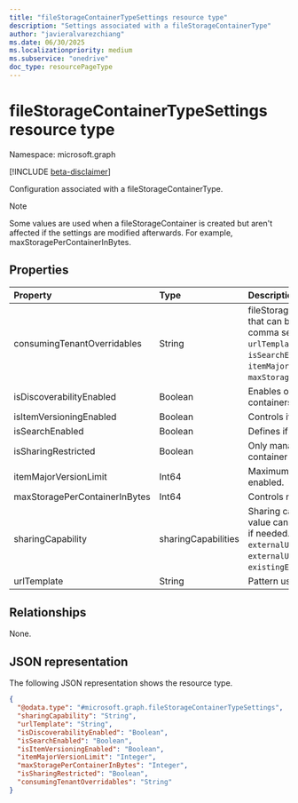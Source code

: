 ```yaml
---
title: "fileStorageContainerTypeSettings resource type"
description: "Settings associated with a fileStorageContainerType"
author: "javieralvarezchiang"
ms.date: 06/30/2025
ms.localizationpriority: medium
ms.subservice: "onedrive"
doc_type: resourcePageType
---
```


# fileStorageContainerTypeSettings resource type

Namespace: microsoft.graph

[!INCLUDE [beta-disclaimer](../../includes/beta-disclaimer.md)]

Configuration associated with a fileStorageContainerType. 

> [!NOTE]
> Some values are used when a fileStorageContainer is created but aren't affected if the settings are modified afterwards. For example, maxStoragePerContainerInBytes.


## Properties
|Property|Type|Description|
|:---|:---|:---|
|consumingTenantOverridables|String|fileStorageContainerTypeSettingsOverrideSettings that can be overridden in the **consuming tenant**, comma separated. The possible values are: `urlTemplate`, `isDiscoverabilityEnabled`, `isSearchEnabled`, `isItemVersioningEnabled`, `itemMajorVersionLimit`, `maxStoragePerContainerInBytes`.|
|isDiscoverabilityEnabled|Boolean|Enables or disables surface of items from containers in experiences like my activity or M356|
|isItemVersioningEnabled|Boolean|Controls item versioning.|
|isSearchEnabled|Boolean|Defines if search is enabled.|
|isSharingRestricted|Boolean|Only manager and owner can share files in the container if restricted sharing is true.|
|itemMajorVersionLimit|Int64|Maximum number of versions. Versioning must be enabled.|
|maxStoragePerContainerInBytes|Int64|Controls maximum storage in bytes.|
|sharingCapability|sharingCapabilities|Sharing capabilities permitted for containers. This value can always be overridden in the registration if needed. The possible values are: `disabled`, `externalUserSharingOnly`, `externalUserAndGuestSharing`, `existingExternalUserSharingOnly`.|
|urlTemplate|String|Pattern used to redirect files.|

## Relationships
None.

## JSON representation
The following JSON representation shows the resource type.
<!-- {
  "blockType": "resource",
  "@odata.type": "microsoft.graph.fileStorageContainerTypeSettings"
}
-->
``` json
{
  "@odata.type": "#microsoft.graph.fileStorageContainerTypeSettings",
  "sharingCapability": "String",
  "urlTemplate": "String",
  "isDiscoverabilityEnabled": "Boolean",
  "isSearchEnabled": "Boolean",
  "isItemVersioningEnabled": "Boolean",
  "itemMajorVersionLimit": "Integer",
  "maxStoragePerContainerInBytes": "Integer",
  "isSharingRestricted": "Boolean",
  "consumingTenantOverridables": "String"
}
```

